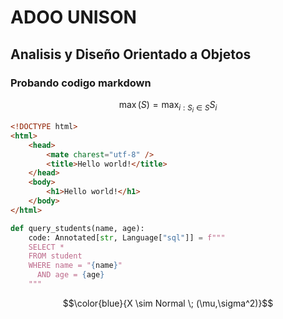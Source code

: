 # ADOO UNISON
## Analisis y Diseño Orientado a Objetos
### Probando codigo markdown

$$\max(S) = \max_{i:S_i \in S} S_i$$

```html
<!DOCTYPE html>
<html>
    <head>
        <mate charest="utf-8" />
        <title>Hello world!</title>
    </head>
    <body>
        <h1>Hello world!</h1>
    </body>
</html>
```
```python
def query_students(name, age):
    code: Annotated[str, Language["sql"]] = f"""
    SELECT *
    FROM student
    WHERE name = "{name}"
      AND age = {age}
    """
```

$$\color{blue}{X \sim Normal \; (\mu,\sigma^2)}$$


